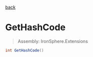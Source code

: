 ﻿

[back](/IronSphere.Extensions/types/IntegerExtension)

# GetHashCode

> Assembly: IronSphere.Extensions

```csharp
int GetHashCode()
```



 